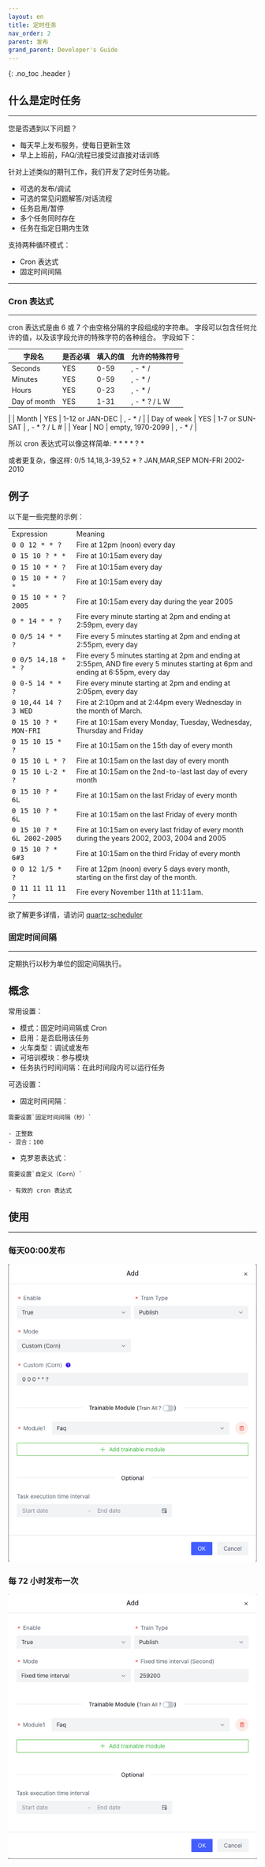 ```yaml
---
layout: en
title: 定时任务
nav_order: 2
parent: 发布
grand_parent: Developer's Guide
---
```

{: .no_toc .header }

## 什么是定时任务

------
您是否遇到以下问题？
- 每天早上发布服务，使每日更新生效
- 早上上班前，FAQ/流程已接受过直接对话训练

针对上述类似的期刊工作，我们开发了定时任务功能。

- 可选的发布/调试
- 可选的常见问题解答/对话流程
- 任务启用/暂停
- 多个任务同时存在
- 任务在指定日期内生效

支持两种循环模式：
- Cron 表达式
- 固定时间间隔

------

### Cron 表达式

------

cron 表达式是由 6 或 7 个由空格分隔的字段组成的字符串。 字段可以包含任何允许的值，以及该字段允许的特殊字符的各种组合。 字段如下：

| 字段名 | 是否必填 | 填入的值 | 允许的特殊符号 |
| --- | --- | --- | --- |
| Seconds | YES | 0-59 | , - \* / |
| Minutes | YES | 0-59 | , - \* / |
| Hours | YES | 0-23 | , - \* / |
| Day of month | YES | 1-31 | , - \* ? / L W
|
| Month | YES | 1-12 or JAN-DEC | , - \* / |
| Day of week | YES | 1-7 or SUN-SAT | , - \* ? / L # |
| Year | NO | empty, 1970-2099 | , - \* / |

所以 cron 表达式可以像这样简单: \* \* \* \* ? \*

或者更复杂，像这样: 0/5 14,18,3-39,52 \* ? JAN,MAR,SEP MON-FRI 2002-2010

例子
--------

以下是一些完整的示例：

<table><tbody><tr><td>Expression</td><td>Meaning</td></tr><tr><td><tt>0 0 12 * * ?</tt></td><td>Fire at 12pm (noon) every day</td></tr><tr><td><tt>0 15 10 ? * *</tt></td><td>Fire at 10:15am every day</td></tr><tr><td><tt>0 15 10 * * ?</tt></td><td>Fire at 10:15am every day</td></tr><tr><td><tt>0 15 10 * * ? *</tt></td><td>Fire at 10:15am every day</td></tr><tr><td><tt>0 15 10 * * ? 2005</tt></td><td>Fire at 10:15am every day during the year 2005</td></tr><tr><td><tt>0 * 14 * * ?</tt></td><td>Fire every minute starting at 2pm and ending at 2:59pm, every day</td></tr><tr><td><tt>0 0/5 14 * * ?</tt></td><td>Fire every 5 minutes starting at 2pm and ending at 2:55pm, every day</td></tr><tr><td><tt>0 0/5 14,18 * * ?</tt></td><td>Fire every 5 minutes starting at 2pm and ending at 2:55pm, AND fire every 5 minutes starting at 6pm and ending at 6:55pm, every day</td></tr><tr><td><tt>0 0-5 14 * * ?</tt></td><td>Fire every minute starting at 2pm and ending at 2:05pm, every day</td></tr><tr><td><tt>0 10,44 14 ? 3 WED</tt></td><td>Fire at 2:10pm and at 2:44pm every Wednesday in the month of March.</td></tr><tr><td><tt>0 15 10 ? * MON-FRI</tt></td><td>Fire at 10:15am every Monday, Tuesday, Wednesday, Thursday and Friday</td></tr><tr><td><tt>0 15 10 15 * ?</tt></td><td>Fire at 10:15am on the 15th day of every month</td></tr><tr><td><tt>0 15 10 L * ?</tt></td><td>Fire at 10:15am on the last day of every month</td></tr><tr><td><tt>0 15 10 L-2 * ?</tt></td><td>Fire at 10:15am on the 2nd-to-last last day of every month</td></tr><tr><td><tt>0 15 10 ? * 6L</tt></td><td>Fire at 10:15am on the last Friday of every month</td></tr><tr><td><tt>0 15 10 ? * 6L</tt></td><td>Fire at 10:15am on the last Friday of every month</td></tr><tr><td><tt>0 15 10 ? * 6L 2002-2005</tt></td><td>Fire at 10:15am on every last friday of every month during the years 2002, 2003, 2004 and 2005</td></tr><tr><td><tt>0 15 10 ? * 6#3</tt></td><td>Fire at 10:15am on the third Friday of every month</td></tr><tr><td><tt>0 0 12 1/5 * ?</tt></td><td>Fire at 12pm (noon) every 5 days every month, starting on the first day of the month.</td></tr><tr><td><tt>0 11 11 11 11 ?</tt></td><td>Fire every November 11th at 11:11am.</td></tr></tbody></table>

欲了解更多详情，请访问 [quartz-scheduler](http://www.quartz-scheduler.org/documentation/quartz-2.3.0/tutorials/crontrigger.html)

### 固定时间间隔

------

定期执行以秒为单位的固定间隔执行。

## 概念

常用设置：

- 模式：固定时间间隔或 Cron
- 启用：是否启用该任务
- 火车类型：调试或发布
- 可培训模块：参与模块
- 任务执行时间间隔：在此时间段内可以运行任务

可选设置：

- 固定时间间隔：

````text
需要设置`固定时间间隔（秒）`

- 正整数
- 混合：100
````

- 克罗恩表达式：

````text
需要设置`自定义（Corn）`

- 有效的 cron 表达式
````

## 使用

------

### 每天00:00发布
![01-timed-task.png](/assets/images/tutorial/01-timed-task.png)

### 每 72 小时发布一次
![02-timed-task.png](/assets/images/tutorial/02-timed-task.png)